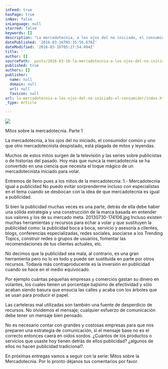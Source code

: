 ```yaml
---
inFeed: true
hasPage: true
inNav: false
inLanguage: null
starred: false
keywords: []
description: "La mercadotecnia, a los ojos del no iniciado, el consumidor común y uno que otro mercadotecnista despistado, está plagada de mitos y leyendas.\_"
datePublished: '2016-03-16T05:35:56.678Z'
dateModified: '2016-03-16T05:27:54.494Z'
title: ''
author: []
sourcePath: _posts/2016-03-16-la-mercadotecnia-a-los-ojos-del-no-iniciado-el-consumidor.md
published: true
authors: []
publisher:
  name: null
  domain: null
  url: null
  favicon: null
url: la-mercadotecnia-a-los-ojos-del-no-iniciado-el-consumidor/index.html
_type: Article

---
```

![](https://the-grid-user-content.s3-us-west-2.amazonaws.com/b5d371f9-ebaa-4593-971e-6aefba5a9098.jpg)

Mitos sobre la mercadotecnia. Parte 1

La mercadotecnia, a los ojos del no iniciado, el consumidor común y uno que otro mercadotecnista despistado, está plagada de mitos y leyendas. 

Muchos de estos mitos surgen de la televisión y las series sobre publicistas o de historias del pasado.
Hoy más que nunca la mercadotecnia se ha convertido en una ciencia que necesita el toque mágico de un mercadotecnista iniciado para volar.

Entremos de lleno pues a los mitos de la mercadotecnia:
1.- Mercadotecnia igual a publicidad
No puedo evitar sorprenderme incluso con especialistas en el tema cuando se desbocan con la idea de que mercadotecnia es igual a publicidad. 

Si bien la publicidad muchas veces es una parte, detrás de ella debe haber una sólida estrategia y una construcción de la marca basada en entender sus valores y los de su mercado meta.
20130730-174106.jpg
Incluso existen muchas herramientas y recursos para echar a volar y que sustituyen la publicidad como: la publicidad boca a boca, servicio y asesoría a clientes, blogs, conferencias especializadas, redes sociales, asociarse a los Trending Topics, construir redes o grupos de usuarios, fomentar las recomendaciones de tus clientes actuales, etc. 

No decimos que la publicidad sea mala, al contrario, es una gran herramienta pero no lo es todo y puede ser sustituida en parte por otros recursos.
Todavía más contraproducente es la inversión en publicidad cuando se hace en el medio equivocado. 

Por ejemplo cuántas pequeñas empresas y comercios gastan su dinero en volantes, los cuales tienen un porcentaje bajísimo de efectividad y sólo acaban siendo basura que ensucia las calles y acaba con los árboles que se usan para producir el papel. 

Las carteleras mal utilizadas son también una fuente de desperdicio de recursos.
No olvidemos el mensaje; cualquier esfuerzo de comunicación debe tener un mensaje bien pensado. 

No es necesario contar con grandes y costosas empresas para que nos preparen una estrategia de comunicación, si el mensaje base no es el correcto entonces caerá en oídos sordos.
¿Cuántos de los productos o servicios que usaste hoy tienen detrás de ellos publicidad? ¿algunos de ellos no hacen publicidad tradicional?. 

En próximas entregas vamos a seguir con la serie: Mitos sobre la Mercadotecnia. Por lo pronto déjanos tus comentarios por favor.